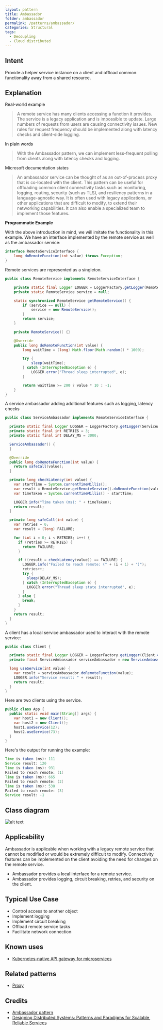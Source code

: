 ```yaml
---
layout: pattern
title: Ambassador
folder: ambassador
permalink: /patterns/ambassador/
categories: Structural
tags:
  - Decoupling
  - Cloud distributed
---
```


## Intent

Provide a helper service instance on a client and offload common functionality away from a shared resource.

## Explanation

Real-world example

> A remote service has many clients accessing a function it provides. The service is a legacy application and is 
> impossible to update. Large numbers of requests from users are causing connectivity issues. New rules for request 
> frequency should be implemented along with latency checks and client-side logging.

In plain words

> With the Ambassador pattern, we can implement less-frequent polling from clients along with latency checks and 
> logging.

Microsoft documentation states

> An ambassador service can be thought of as an out-of-process proxy that is co-located with the client. This pattern 
> can be useful for offloading common client connectivity tasks such as monitoring, logging, routing, 
> security (such as TLS), and resiliency patterns in a language-agnostic way. It is often used with legacy applications, 
> or other applications that are difficult to modify, to extend their networking capabilities. It can also 
> enable a specialized team to implement those features.

**Programmatic Example**

With the above introduction in mind, we will imitate the functionality in this example. We have an interface implemented 
by the remote service as well as the ambassador service:

```java
interface RemoteServiceInterface {
    long doRemoteFunction(int value) throws Exception;
}
```

Remote services are represented as a singleton.

```java
public class RemoteService implements RemoteServiceInterface {

    private static final Logger LOGGER = LoggerFactory.getLogger(RemoteService.class);
    private static RemoteService service = null;

    static synchronized RemoteService getRemoteService() {
        if (service == null) {
            service = new RemoteService();
        }
        return service;
    }

    private RemoteService() {}

    @Override
    public long doRemoteFunction(int value) {
        long waitTime = (long) Math.floor(Math.random() * 1000);

        try {
            sleep(waitTime);
        } catch (InterruptedException e) {
            LOGGER.error("Thread sleep interrupted", e);
        }

        return waitTime >= 200 ? value * 10 : -1;
    }
}
```

A service ambassador adding additional features such as logging, latency checks

```java
public class ServiceAmbassador implements RemoteServiceInterface {

  private static final Logger LOGGER = LoggerFactory.getLogger(ServiceAmbassador.class);
  private static final int RETRIES = 3;
  private static final int DELAY_MS = 3000;

  ServiceAmbassador() {
  }

  @Override
  public long doRemoteFunction(int value) {
    return safeCall(value);
  }

  private long checkLatency(int value) {
    var startTime = System.currentTimeMillis();
    var result = RemoteService.getRemoteService().doRemoteFunction(value);
    var timeTaken = System.currentTimeMillis() - startTime;

    LOGGER.info("Time taken (ms): " + timeTaken);
    return result;
  }

  private long safeCall(int value) {
    var retries = 0;
    var result = (long) FAILURE;

    for (int i = 0; i < RETRIES; i++) {
      if (retries >= RETRIES) {
        return FAILURE;
      }

      if ((result = checkLatency(value)) == FAILURE) {
        LOGGER.info("Failed to reach remote: (" + (i + 1) + ")");
        retries++;
        try {
          sleep(DELAY_MS);
        } catch (InterruptedException e) {
          LOGGER.error("Thread sleep state interrupted", e);
        }
      } else {
        break;
      }
    }
    return result;
  }
}
```

A client has a local service ambassador used to interact with the remote service:

```java
public class Client {

  private static final Logger LOGGER = LoggerFactory.getLogger(Client.class);
  private final ServiceAmbassador serviceAmbassador = new ServiceAmbassador();

  long useService(int value) {
    var result = serviceAmbassador.doRemoteFunction(value);
    LOGGER.info("Service result: " + result);
    return result;
  }
}
```

Here are two clients using the service.

```java
public class App {
  public static void main(String[] args) {
    var host1 = new Client();
    var host2 = new Client();
    host1.useService(12);
    host2.useService(73);
  }
}
```

Here's the output for running the example:

```java
Time is taken (ms): 111
Service result: 120
Time is taken (ms): 931
Failed to reach remote: (1)
Time is taken (ms): 665
Failed to reach remote: (2)
Time is taken (ms): 538
Failed to reach remote: (3)
Service result: -1
```

## Class diagram

![alt text](./etc/ambassador.urm.png "Ambassador class diagram")

## Applicability

Ambassador is applicable when working with a legacy remote service that cannot be modified or would be extremely difficult to modify. Connectivity features can be implemented on the client avoiding the need for changes on the remote 
service.

* Ambassador provides a local interface for a remote service.
* Ambassador provides logging, circuit breaking, retries, and security on the client.

## Typical Use Case

* Control access to another object
* Implement logging
* Implement circuit breaking
* Offload remote service tasks
* Facilitate network connection

## Known uses

* [Kubernetes-native API gateway for microservices](https://github.com/datawire/ambassador)

## Related patterns

* [Proxy](https://java-design-patterns.com/patterns/proxy/)

## Credits

* [Ambassador pattern](https://docs.microsoft.com/en-us/azure/architecture/patterns/ambassador)
* [Designing Distributed Systems: Patterns and Paradigms for Scalable, Reliable Services](https://books.google.co.uk/books?id=6BJNDwAAQBAJ&pg=PT35&lpg=PT35&dq=ambassador+pattern+in+real+world&source=bl&ots=d2e7GhYdHi&sig=Lfl_MDnCgn6lUcjzOg4GXrN13bQ&hl=en&sa=X&ved=0ahUKEwjk9L_18rrbAhVpKcAKHX_KA7EQ6AEIWTAI#v=onepage&q=ambassador%20pattern%20in%20real%20world&f=false)
